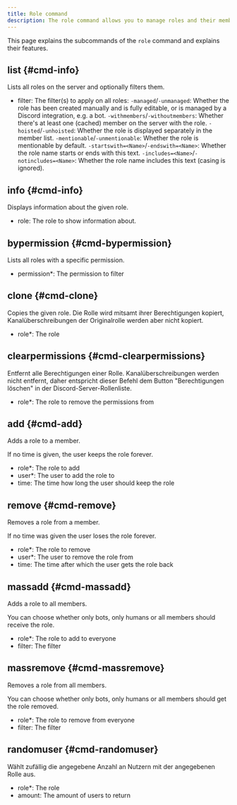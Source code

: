 ```yaml
---
title: Role command
description: The role command allows you to manage roles and their members on a server.
---
```


This page explains the subcommands of the `role` command and explains their features.

## list {#cmd-info}

Lists all roles on the server and optionally filters them.

- filter: The filter(s) to apply on all roles:
	`-managed`/`-unmanaged`: Whether the role has been created manually and is fully editable, or is managed by a Discord integration, e.g. a bot.
	`-withmembers`/`-withoutmembers`: Whether there's at least one (cached) member on the server with the role.
	`-hoisted`/`-unhoisted`: Whether the role is displayed separately in the member list.
	`-mentionable`/`-unmentionable`: Whether the role is mentionable by default.
	`-startswith=<Name>`/`-endswith=<Name>`: Whether the role name starts or ends with this text.
	`-includes=<Name>`/`-notincludes=<Name>`: Whether the role name includes this text (casing is ignored).

## info {#cmd-info}

Displays information about the given role.

- role: The role to show information about.

## bypermission {#cmd-bypermission}

Lists all roles with a specific permission.

- permission*: The permission to filter

## clone {#cmd-clone}

Copies the given role.
Die Rolle wird mitsamt ihrer Berechtigungen kopiert, Kanalüberschreibungen der Originalrolle werden aber nicht kopiert.

- role*: The role

## clearpermissions {#cmd-clearpermissions}

Entfernt alle Berechtigungen einer Rolle. Kanalüberschreibungen werden nicht entfernt, daher entspricht dieser Befehl dem Button "Berechtigungen löschen" in der Discord-Server-Rollenliste.

- role*: The role to remove the permissions from

## add {#cmd-add}

Adds a role to a member.

If no time is given, the user keeps the role forever.

- role*: The role to add
- user*: The user to add the role to
- time: The time how long the user should keep the role

## remove {#cmd-remove}

Removes a role from a member.

If no time was given the user loses the role forever.

- role*: The role to remove
- user*: The user to remove the role from
- time: The time after which the user gets the role back

## massadd {#cmd-massadd}

Adds a role to all members.

You can choose whether only bots, only humans or all members should receive the role.

- role*: The role to add to everyone
- filter: The filter

## massremove {#cmd-massremove}

Removes a role from all members.

You can choose whether only bots, only humans or all members should get the role removed.

- role*: The role to remove from everyone
- filter: The filter

## randomuser {#cmd-randomuser}

Wählt zufällig die angegebene Anzahl an Nutzern mit der angegebenen Rolle aus.

- role*: The role
- amount: The amount of users to return
